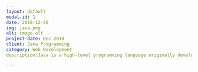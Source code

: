```yaml
---
layout: default
modal-id: 1
date: 2018-12-20
img: java.png
alt: image-alt
project-date: Dec 2018
client: Java Programming
category: Web Development
description:Java is a high-level programming language originally developed by Sun Microsystems and released in 1995. Java runs on a variety of platforms, such as Windows, Mac OS, and the various versions of UNIX. It is a multi-threaded programming language which means we can develop multi-threaded program using Java. A multi-threaded program contains two or more parts that can run concurrently and each part can handle a different task at the same time making optimal use of the available resources specially when your computer has multiple CPUs. Multi-threading enables you to write in a way where multiple activities can proceed concurrently in the same program.

---
```

